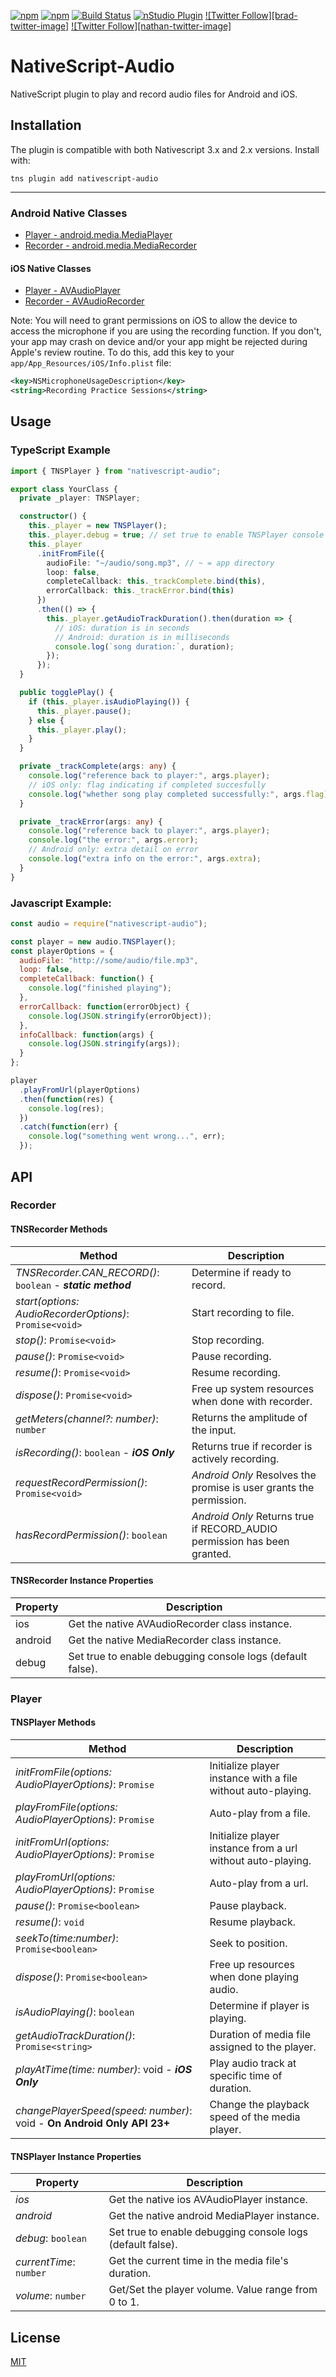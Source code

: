 [![npm](https://img.shields.io/npm/v/nativescript-audio.svg)](https://www.npmjs.com/package/nativescript-audio)
[![npm](https://img.shields.io/npm/dt/nativescript-audio.svg?label=npm%20downloads)](https://www.npmjs.com/package/nativescript-audio)
[![Build Status](https://travis-ci.org/bradmartin/nativescript-audio.svg?branch=master)](https://travis-ci.org/bradmartin/nativescript-audio)
[![nStudio Plugin](https://img.shields.io/badge/nStudio-Plugin-blue.svg)](http://nstudio.io)
[![Twitter Follow][brad-twitter-image]][twitter-url]
[![Twitter Follow][nathan-twitter-image]][twitter-url]

[twitter-image]: https://img.shields.io/twitter/follow/bradwaynemartin.svg?style=social&label=Follow%20BradMartin
[twitter-url]: https://twitter.com/bradwaynemartin


[twitter-image]: https://img.shields.io/twitter/follow/wwwalkerrun.svg?style=social&label=Follow%20NathanWalker
[twitter-url]: https://twitter.com/wwwalkerrun



# NativeScript-Audio

NativeScript plugin to play and record audio files for Android and iOS.

## Installation

The plugin is compatible with both Nativescript 3.x and 2.x versions. Install with:

`tns plugin add nativescript-audio`

---

### Android Native Classes

* [Player - android.media.MediaPlayer](http://developer.android.com/reference/android/media/MediaPlayer.html)
* [Recorder - android.media.MediaRecorder](http://developer.android.com/reference/android/media/MediaRecorder.html)

#### iOS Native Classes

* [Player - AVAudioPlayer](https://developer.apple.com/library/ios/documentation/AVFoundation/Reference/AVAudioPlayerClassReference/)
* [Recorder - AVAudioRecorder](https://developer.apple.com/library/ios/documentation/AVFoundation/Reference/AVAudioRecorder_ClassReference/)

Note: You will need to grant permissions on iOS to allow the device to access the microphone if you are using the recording function. If you don't, your app may crash on device and/or your app might be rejected during Apple's review routine. To do this, add this key to your `app/App_Resources/iOS/Info.plist` file:

```xml
<key>NSMicrophoneUsageDescription</key>
<string>Recording Practice Sessions</string>
```

## Usage

### TypeScript Example

```typescript
import { TNSPlayer } from "nativescript-audio";

export class YourClass {
  private _player: TNSPlayer;

  constructor() {
    this._player = new TNSPlayer();
    this._player.debug = true; // set true to enable TNSPlayer console logs for debugging.
    this._player
      .initFromFile({
        audioFile: "~/audio/song.mp3", // ~ = app directory
        loop: false,
        completeCallback: this._trackComplete.bind(this),
        errorCallback: this._trackError.bind(this)
      })
      .then(() => {
        this._player.getAudioTrackDuration().then(duration => {
          // iOS: duration is in seconds
          // Android: duration is in milliseconds
          console.log(`song duration:`, duration);
        });
      });
  }

  public togglePlay() {
    if (this._player.isAudioPlaying()) {
      this._player.pause();
    } else {
      this._player.play();
    }
  }

  private _trackComplete(args: any) {
    console.log("reference back to player:", args.player);
    // iOS only: flag indicating if completed succesfully
    console.log("whether song play completed successfully:", args.flag);
  }

  private _trackError(args: any) {
    console.log("reference back to player:", args.player);
    console.log("the error:", args.error);
    // Android only: extra detail on error
    console.log("extra info on the error:", args.extra);
  }
}
```

### Javascript Example:

```javascript
const audio = require("nativescript-audio");

const player = new audio.TNSPlayer();
const playerOptions = {
  audioFile: "http://some/audio/file.mp3",
  loop: false,
  completeCallback: function() {
    console.log("finished playing");
  },
  errorCallback: function(errorObject) {
    console.log(JSON.stringify(errorObject));
  },
  infoCallback: function(args) {
    console.log(JSON.stringify(args));
  }
};

player
  .playFromUrl(playerOptions)
  .then(function(res) {
    console.log(res);
  })
  .catch(function(err) {
    console.log("something went wrong...", err);
  });
```

## API

### Recorder

#### TNSRecorder Methods

| Method                                                      | Description                                               |
| ----------------------------------------------------------- | --------------------------------------------------------- |
| _TNSRecorder.CAN_RECORD()_: `boolean` - **_static method_** | Determine if ready to record.                             |
| _start(options: AudioRecorderOptions)_: `Promise<void>`     | Start recording to file.                                  |
| _stop()_: `Promise<void>`                                   | Stop recording.                                           |
| _pause()_: `Promise<void>`                                  | Pause recording.                                          |
| _resume()_: `Promise<void>`                                 | Resume recording.                                         |
| _dispose()_: `Promise<void>`                                | Free up system resources when done with recorder.         |
| _getMeters(channel?: number)_: `number`                     | Returns the amplitude of the input.                       |
| _isRecording()_: `boolean` - **_iOS Only_**                 | Returns true if recorder is actively recording.           |
| _requestRecordPermission()_: `Promise<void>`                | *Android Only* Resolves the promise is user grants the permission.       |
| _hasRecordPermission()_: `boolean`                          | *Android Only* Returns true if RECORD_AUDIO permission has been granted. |

#### TNSRecorder Instance Properties

| Property | Description                                                |
| -------- | ---------------------------------------------------------- |
| ios      | Get the native AVAudioRecorder class instance.             |
| android  | Get the native MediaRecorder class instance.               |
| debug    | Set true to enable debugging console logs (default false). |

### Player

#### TNSPlayer Methods

| Method                                                                 | Description                                                  |
| ---------------------------------------------------------------------- | ------------------------------------------------------------ |
| _initFromFile(options: AudioPlayerOptions)_: `Promise`                 | Initialize player instance with a file without auto-playing. |
| _playFromFile(options: AudioPlayerOptions)_: `Promise`                 | Auto-play from a file.                                       |
| _initFromUrl(options: AudioPlayerOptions)_: `Promise`                  | Initialize player instance from a url without auto-playing.  |
| _playFromUrl(options: AudioPlayerOptions)_: `Promise`                  | Auto-play from a url.                                        |
| _pause()_: `Promise<boolean>`                                          | Pause playback.                                              |
| _resume()_: `void`                                                     | Resume playback.                                             |
| _seekTo(time:number)_: `Promise<boolean>`                              | Seek to position.                                            |
| _dispose()_: `Promise<boolean>`                                        | Free up resources when done playing audio.                   |
| _isAudioPlaying()_: `boolean`                                          | Determine if player is playing.                              |
| _getAudioTrackDuration()_: `Promise<string>`                           | Duration of media file assigned to the player.               |
| _playAtTime(time: number)_: void - **_iOS Only_**                      | Play audio track at specific time of duration.               |
| _changePlayerSpeed(speed: number)_: void - **On Android Only API 23+** | Change the playback speed of the media player.               |

#### TNSPlayer Instance Properties

| Property                | Description                                                |
| ----------------------- | ---------------------------------------------------------- |
| _ios_                   | Get the native ios AVAudioPlayer instance.                 |
| _android_               | Get the native android MediaPlayer instance.               |
| _debug_: `boolean`      | Set true to enable debugging console logs (default false). |
| _currentTime_: `number` | Get the current time in the media file's duration.         |
| _volume_: `number`      | Get/Set the player volume. Value range from 0 to 1.        |

## License

[MIT](/LICENSE)
